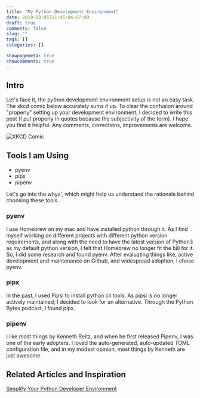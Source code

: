 ```yaml
---
title: "My Python Development Environment"
date: 2019-08-05T11:46:04-07:00
draft: true
comments: false
slug: ""
tags: []
categories: []

showpagemeta: true
showcomments: true
---
```


## Intro

Let's face it, the python development environment setup is not an easy task. The xkcd comic below accurately sums it up. To clear the confusion around "properly" setting up your development environment, I decided to write this post (I put properly in quotes because the subjectivity of the term). I hope you find it helpful. Any comments, corrections, improvements are welcome.

![XKCD Comic](https://imgs.xkcd.com/comics/python_environment.png )

## Tools I am Using

* pyenv
* pipx
* pipenv

Let's go into the whys', which might help us understand the rationale behind choosing these tools.

### pyenv

I use Homebrew on my mac and have installed python through it. As I find myself working on different projects with different python version requirements,  and along with the need to have the latest version of Python3 as my default python version, I felt that Homebrew no longer fit the bill for it. So, I did some research and found pyenv. After evaluating things like, active development and maintenance on Github, and widespread adoption, I chose pyenv.

### pipx

In the past, I used Pipsi to install python cli tools. As pipsi is no longer actively maintained, I decided to look for an alternative. Through the Python Bytes podcast, I found pipx.

### pipenv

I like most things by Kenneth Reitz, and when he first released Pipenv, I was one of the early adopters. I loved the auto-generated, auto-updated TOML configuration file, and in my modest opinion, most things by Kenneth are just awesome.

## Related Articles and Inspiration

[Simplify Your Python Developer Environment](https://medium.com/expedia-group-tech/simplify-your-python-developer-environment-aba90f32dddb)
